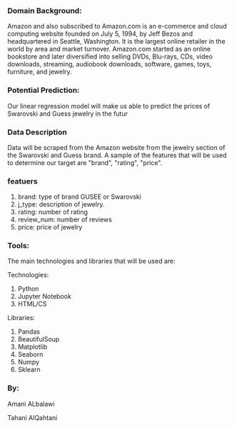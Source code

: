 ###  Domain Background:

Amazon and also subscribed to Amazon.com is an e-commerce and cloud computing website founded on July 5, 1994, by Jeff Bezos and headquartered in Seattle, Washington. It is the largest online retailer in the world by area and market turnover. Amazon.com started as an online bookstore and later diversified into selling DVDs, Blu-rays, CDs, video downloads, streaming, audiobook downloads, software, games, toys, furniture, and jewelry.

###  Potential Prediction:
Our linear regression model will make us able to predict the prices of Swarovski and Guess jewelry in the futur

###   Data Description
Data will be scraped from the Amazon website from the jewelry section of the Swarovski and Guess brand. A sample of the features that will be used to determine our target are "brand", "rating", "price".


 ###  featuers
1.	brand: type of brand GUSEE or Swarovski
2.	j_type: description of jewelry.
3.  rating: number of rating
4.  review_num: number of reviews
5.  price: price of jewelry


###   Tools:
The main technologies and libraries that will be used are:

Technologies:
1.	Python
2.	Jupyter Notebook
3.	HTML/CS

Libraries:
1.	Pandas
2.	BeautifulSoup
3.	Matplotlib
4.	Seaborn
5.	Numpy 
6.	Sklearn

### By:

Amani ALbalawi

Tahani AlQahtani